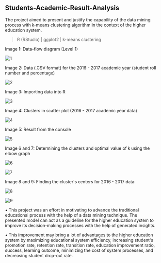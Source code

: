 ## Students-Academic-Result-Analysis
The project aimed to present and justify the capability of the data mining process with k-means clustering algorithm in the context of the higher education system.

> R (RStudio) | ggplot2 | k-means clustering

Image 1: Data-flow diagram (Level 1)

![1](https://user-images.githubusercontent.com/65050919/145712087-08484837-dda9-4bf8-931f-74c778372430.jpg)

Image 2: Data (.CSV format) for the 2016 - 2017 academic year (student roll number and percentage)

![2](https://user-images.githubusercontent.com/65050919/145712088-ecda43ae-a3ff-4eb4-b839-f4bee3306c51.jpg)

Image 3: Importing data into R

![3](https://user-images.githubusercontent.com/65050919/145712090-f5daf49d-2bdc-4892-8026-3471264f8eab.jpg)

Image 4: Clusters in scatter plot (2016 - 2017 academic year data)

![4](https://user-images.githubusercontent.com/65050919/145712092-03be6724-fd7b-467f-8d4b-ccfb7a406fee.jpg)

Image 5: Result from the console

![5](https://user-images.githubusercontent.com/65050919/145712107-d2b54555-5ac0-479f-8451-d8261f336382.jpg)

Image 6 and 7: Determining the clusters and optimal value of k using the elbow graph

![6](https://user-images.githubusercontent.com/65050919/145712110-a997c237-c319-4557-bd3f-361d97bf2be6.jpg)

![7](https://user-images.githubusercontent.com/65050919/145712118-57bf832f-0767-4abc-9db3-5d46e5068774.jpg)

Image 8 and 9: Finding the cluster's centers for 2016 - 2017 data

![8](https://user-images.githubusercontent.com/65050919/145712124-cc05df82-4c5c-4f54-a7f7-af1df3b18939.jpg)

![9](https://user-images.githubusercontent.com/65050919/145712127-d7ff91bd-b31d-454e-89aa-af706d6f7064.jpg)

• This project was an effort in motivating to advance the traditional educational process with the help of a data mining technique. The presented model can act as a guideline for the higher education system to improve its decision-making processes with the help of generated insights.

• This improvement may bring a lot of advantages to the higher education system by maximizing educational system efficiency, increasing student's promotion rate, retention rate, transition rate, education improvement ratio, success, learning outcome, minimizing the cost of system processes, and decreasing student drop-out rate.
